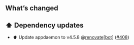 ## What’s changed

## ⬆️ Dependency updates

- ⬆️ Update appdaemon to v4.5.8 @[renovate[bot]](https://github.com/apps/renovate) ([#408](https://github.com/hassio-addons/addon-appdaemon/pull/408))
